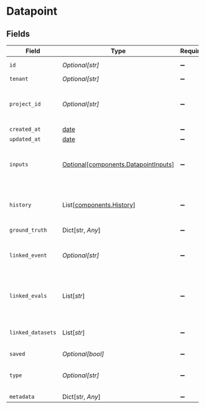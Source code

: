 # Datapoint


## Fields

| Field                                                                              | Type                                                                               | Required                                                                           | Description                                                                        |
| ---------------------------------------------------------------------------------- | ---------------------------------------------------------------------------------- | ---------------------------------------------------------------------------------- | ---------------------------------------------------------------------------------- |
| `id`                                                                               | *Optional[str]*                                                                    | :heavy_minus_sign:                                                                 | UUID for the datapoint                                                             |
| `tenant`                                                                           | *Optional[str]*                                                                    | :heavy_minus_sign:                                                                 | N/A                                                                                |
| `project_id`                                                                       | *Optional[str]*                                                                    | :heavy_minus_sign:                                                                 | UUID for the project where the datapoint is stored                                 |
| `created_at`                                                                       | [date](https://docs.python.org/3/library/datetime.html#date-objects)               | :heavy_minus_sign:                                                                 | N/A                                                                                |
| `updated_at`                                                                       | [date](https://docs.python.org/3/library/datetime.html#date-objects)               | :heavy_minus_sign:                                                                 | N/A                                                                                |
| `inputs`                                                                           | [Optional[components.DatapointInputs]](../../models/components/datapointinputs.md) | :heavy_minus_sign:                                                                 | Arbitrary JSON object containing the inputs for the datapoint                      |
| `history`                                                                          | List[[components.History](../../models/components/history.md)]                     | :heavy_minus_sign:                                                                 | Conversation history associated with the datapoint                                 |
| `ground_truth`                                                                     | Dict[str, *Any*]                                                                   | :heavy_minus_sign:                                                                 | N/A                                                                                |
| `linked_event`                                                                     | *Optional[str]*                                                                    | :heavy_minus_sign:                                                                 | Event id for the event from which the datapoint was created                        |
| `linked_evals`                                                                     | List[*str*]                                                                        | :heavy_minus_sign:                                                                 | Ids of evaluations where the datapoint is included                                 |
| `linked_datasets`                                                                  | List[*str*]                                                                        | :heavy_minus_sign:                                                                 | Ids of all datasets that include the datapoint                                     |
| `saved`                                                                            | *Optional[bool]*                                                                   | :heavy_minus_sign:                                                                 | N/A                                                                                |
| `type`                                                                             | *Optional[str]*                                                                    | :heavy_minus_sign:                                                                 | session or event - specify the type of data                                        |
| `metadata`                                                                         | Dict[str, *Any*]                                                                   | :heavy_minus_sign:                                                                 | N/A                                                                                |